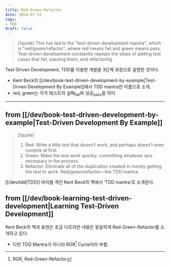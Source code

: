 ```yaml
---
title: Red-Green-Refactor 
date: 2024-07-22
tags:
- TDD
draft: false
---
```


> [!quote]
> This has led to the "test-driven development mantra", which is "red/green/refactor", where red means fail and green means pass. Test-driven development constantly repeats the steps of adding test cases that fail, passing them, and refactoring.

Test-Driven Development, TDD를 이용한 개발을 3단계 과정으로 설명한 것이다.
- Kent Beck의 [[/dev/book-test-driven-development-by-example|Test-Driven Development By Example]]에서 TDD mantra란 이름으로 소개.
- red, green는 각각 테스트의 실패<sub>fail</sub>와 성공<sub>pass</sub>을 의미.


---
## from [[/dev/book-test-driven-development-by-example|Test-Driven Development By Example]]

> [!quote] 
> 1. Red: Write a little test that doesn’t work, and perhaps doesn’t even compile at first.
> 2. Green: Make the test work quickly, committing whatever sins necessary in the process.
> 3. Refactor: Eliminate all of the duplication created in merely getting the test to work.
> Red/green/refactor—the TDD mantra.

[[/dev/tdd|TDD]] 바이블 격인 Kent Beck의 책에서 ‘TDD mantra’로 소개된다.


## from [[/dev/book-learning-test-driven-development|Learning Test-Driven Development]]

Kent Beck의 책과 표현은 조금 다르지만 내용은 동일하게 Red-Green-Refactor를 소개하고 있다.
- 다만 TDD Mantra가 아니라 RGR[^1] Cycle이라 부름.

[^1]: RGR, Red-Green-Refactor